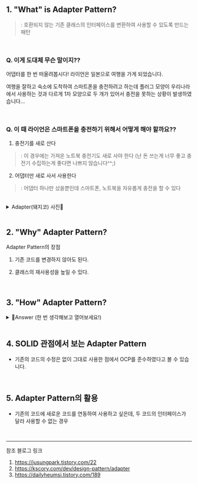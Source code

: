 ## 1. "What" is Adapter Pattern?

>: 호환되지 않는 기존 클래스의 인터페이스를 변환하여 사용할 수 있도록 만드는 패턴




<br>

### Q. 이게 도대체 무슨 말이지??

어댑터를 한 번 떠올려봅시다! 라이언은 일본으로 여행을 가게 되었습니다. 

여행을 잘하고 숙소에 도착하여 스마트폰을 충전하려고 하는데 플러그 모양이 우리나라에서 사용하는 것과 다르게 1자 모양으로 두 개가 있어서 충전을 못하는 상황이 발생하였습니다...

<br>

### Q. 이 때 라이언은 스마트폰을 충전하기 위해서 어떻게 해야 할까요??

1. 충전기를 새로 산다

>: 이 경우에는 가져온 노트북 충전기도 새로 사야 한다 (난 돈 쓰는게 너무 좋고 충전기 수집하는게 좋다면 나쁘지 않습니다^^;)

2. 어댑터만 새로 사서 사용한다

>: 어댑터 하나만 샀을뿐인데 스마트폰, 노트북을 자유롭게 충전을 할 수 있다

<br>

<details>
<summary>Adapter(돼지코) 사진🐷</summary>
<div markdown="1">

### 110V 어댑터🐷

![110V 어댑터](https://m.intelrior.com/web/product/big/201812/d0f759fcb1ce4fca73caeff0b1b63036.jpg)

### 220V 어댑터🐷

![220V 어댑터](https://encrypted-tbn0.gstatic.com/images?q=tbn:ANd9GcT6BDcj-g7Szu9V3fZzTWSBn2zM0pzy5yBBmA&usqp=CAU)

</div>
</details>

<br>

## 2. "Why" Adapter Pattern?

Adapter Pattern의 장점

1. 기존 코드를 변경하지 않아도 된다.

2. 클래스의 재사용성을 높일 수 있다.

<br>

## 3. "How" Adapter Pattern?

<details>
<summary>🐷Answer (한 번 생각해보고 열어보세요!)</summary>
<div markdown="1">

<br>

![Adapter Pattern Structure](https://t1.daumcdn.net/cfile/tistory/24231F4C575EACA210)

> Adapter Pattern 구조 (이미지 출처 : https://jusungpark.tistory.com/22)

<br>

라이언(Client)이 스마트폰(Adaptee)를 충전하기 위해서

1. 호환성이 맞지 않아 변경하고자 하는 부분(Target)을 생성합니다. 

2. 이를 변경할 수 있도록 해주는 Target을 implements한 어댑터(Adapter)를 생성합니다.

    < Key Point >
    
    * 변경하기 전 Target(220V)은 implements로 구현한다.
    
    * 변경하려는 Target(110V)을 필드로 가지고 있고 
    
    * 변경하려는 Target(110V)의 메서드를 implements한(220V) 메서드 안에서 호출한다.

</div>
</details>

<br>

## 4. SOLID 관점에서 보는 Adapter Pattern

* 기존의 코드의 수정은 없이 그대로 사용한 점에서 OCP를 준수하였다고 볼 수 있습니다.

<br>

## 5. Adapter Pattern의 활용
* 기존의 코드에 새로운 코드를 연동하여 사용하고 싶은데, 두 코드의 인터페이스가 달라 사용할 수 없는 경우

<br>

---

참조 블로그 링크

1. https://jusungpark.tistory.com/22
2. https://kscory.com/dev/design-pattern/adapter
3. https://dailyheumsi.tistory.com/189
